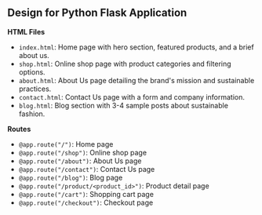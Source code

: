 ## Design for Python Flask Application

**HTML Files**

- `index.html`: Home page with hero section, featured products, and a brief about us.
- `shop.html`: Online shop page with product categories and filtering options.
- `about.html`: About Us page detailing the brand's mission and sustainable practices.
- `contact.html`: Contact Us page with a form and company information.
- `blog.html`: Blog section with 3-4 sample posts about sustainable fashion.

**Routes**

- `@app.route("/")`: Home page
- `@app.route("/shop")`: Online shop page
- `@app.route("/about")`: About Us page
- `@app.route("/contact")`: Contact Us page
- `@app.route("/blog")`: Blog page
- `@app.route("/product/<product_id>")`: Product detail page
- `@app.route("/cart")`: Shopping cart page
- `@app.route("/checkout")`: Checkout page